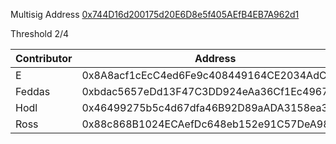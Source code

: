 Multisig Address [0x744D16d200175d20E6D8e5f405AEfB4EB7A962d1](https://gnosis-safe.io/app/eth:0x744D16d200175d20E6D8e5f405AEfB4EB7A962d1)

Threshold 2/4

| Contributor | Address                                    |
| ----------- | ------------------------------------------ |
| E           | 0x8A8acf1cEcC4ed6Fe9c408449164CE2034AdC03f |
| Feddas 	    | 0xbdac5657eDd13F47C3DD924eAa36Cf1Ec49672cc |
| Hodl        | 0x46499275b5c4d67dfa46B92D89aADA3158ea392e |
| Ross        | 0x88c868B1024ECAefDc648eb152e91C57DeA984d0 |

